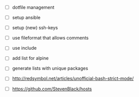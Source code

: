 - [ ] dotfile management
- [ ] setup ansible
- [ ] setup (new) ssh-keys

- [ ] use fileformat that allows comments
- [ ] use include
- [ ] add list for alpine

- [ ] generate lists with unique packages


- [ ] http://redsymbol.net/articles/unofficial-bash-strict-mode/

- [ ] https://github.com/StevenBlack/hosts

